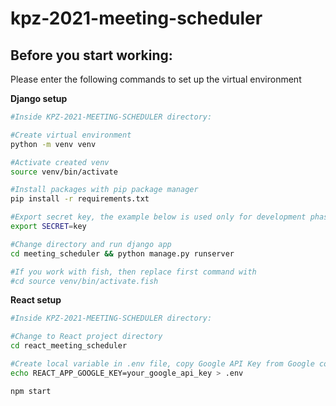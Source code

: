 # kpz-2021-meeting-scheduler

## Before you start working:
Please enter the following commands to set up the virtual environment

**Django setup**
```sh
#Inside KPZ-2021-MEETING-SCHEDULER directory:

#Create virtual environment
python -m venv venv

#Activate created venv
source venv/bin/activate

#Install packages with pip package manager
pip install -r requirements.txt

#Export secret key, the example below is used only for development phase and should not be used in production
export SECRET=key

#Change directory and run django app
cd meeting_scheduler && python manage.py runserver

#If you work with fish, then replace first command with
#cd source venv/bin/activate.fish
```

**React setup**
```sh
#Inside KPZ-2021-MEETING-SCHEDULER directory:

#Change to React project directory
cd react_meeting_scheduler

#Create local variable in .env file, copy Google API Key from Google console  
echo REACT_APP_GOOGLE_KEY=your_google_api_key > .env

npm start
```


